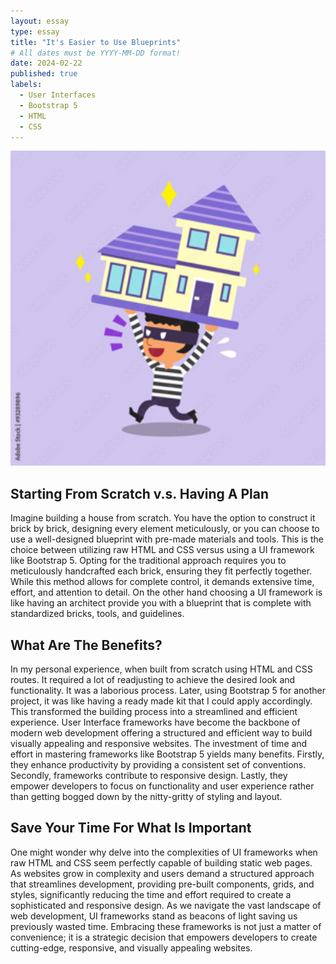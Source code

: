 ```yaml
---
layout: essay
type: essay
title: "It's Easier to Use Blueprints"
# All dates must be YYYY-MM-DD format!
date: 2024-02-22
published: true
labels:
  - User Interfaces
  - Bootstrap 5
  - HTML
  - CSS
---
```

<div class="text-center p-4">
  <img width="600px" src="../img/blueprint.png" class="img-thumbnail" >
</div>

## Starting From Scratch v.s. Having A Plan

Imagine building a house from scratch. You have the option to construct it brick by brick, designing every element meticulously, or you can choose to use a well-designed blueprint with pre-made materials and tools. This is the choice between utilizing raw HTML and CSS versus using a UI framework like Bootstrap 5. Opting for the traditional approach requires you to meticulously handcrafted each brick, ensuring they fit perfectly together. While this method allows for complete control, it demands extensive time, effort, and attention to detail. On the other hand choosing a UI framework is like having an architect provide you with a blueprint that is complete with standardized bricks, tools, and guidelines.

## What Are The Benefits?

In my personal experience, when built from scratch using HTML and CSS routes. It required a lot of readjusting to achieve the desired look and functionality. It was a laborious process. Later, using Bootstrap 5 for another project, it was like having a ready made kit that I could apply accordingly. This transformed the building process into a streamlined and efficient experience. User Interface frameworks have become the backbone of modern web development offering a structured and efficient way to build visually appealing and responsive websites. The investment of time and effort in mastering frameworks like Bootstrap 5 yields many benefits. Firstly, they enhance productivity by providing a consistent set of conventions. Secondly, frameworks contribute to responsive design. Lastly, they empower developers to focus on functionality and user experience rather than getting bogged down by the nitty-gritty of styling and layout.

## Save Your Time For What Is Important

One might wonder why delve into the complexities of UI frameworks when raw HTML and CSS seem perfectly capable of building static web pages. As websites grow in complexity and users demand a structured approach that streamlines development, providing pre-built components, grids, and styles, significantly reducing the time and effort required to create a sophisticated and responsive design. As we navigate the vast landscape of web development, UI frameworks stand as beacons of light saving us previously wasted time. Embracing these frameworks is not just a matter of convenience; it is a strategic decision that empowers developers to create cutting-edge, responsive, and visually appealing websites. 

